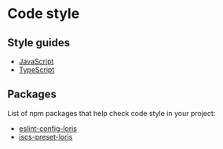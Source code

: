 # Code style

## Style guides

* [JavaScript](javascript.md)
* [TypeScript](typescript.md)

## Packages

List of npm packages that help check code style in your project:

* [eslint-config-loris](packages/eslint-config-loris)
* [jscs-preset-loris](packages/jscs-preset-loris)
